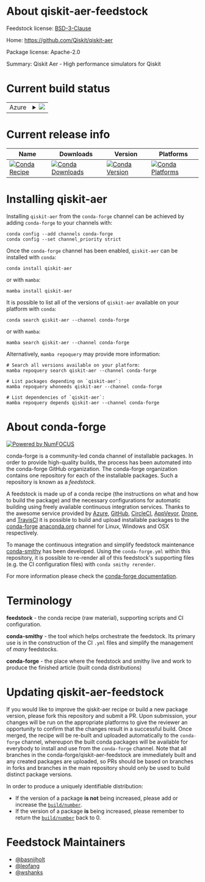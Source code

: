 About qiskit-aer-feedstock
==========================

Feedstock license: [BSD-3-Clause](https://github.com/conda-forge/qiskit-aer-feedstock/blob/main/LICENSE.txt)

Home: https://github.com/Qiskit/qiskit-aer

Package license: Apache-2.0

Summary: Qiskit Aer - High performance simulators for Qiskit

Current build status
====================


<table>
    
  <tr>
    <td>Azure</td>
    <td>
      <details>
        <summary>
          <a href="https://dev.azure.com/conda-forge/feedstock-builds/_build/latest?definitionId=18698&branchName=main">
            <img src="https://dev.azure.com/conda-forge/feedstock-builds/_apis/build/status/qiskit-aer-feedstock?branchName=main">
          </a>
        </summary>
        <table>
          <thead><tr><th>Variant</th><th>Status</th></tr></thead>
          <tbody><tr>
              <td>linux_64_cuda_compiler_version11.2cxx_compiler_version10numpy1.22python3.10.____cpython</td>
              <td>
                <a href="https://dev.azure.com/conda-forge/feedstock-builds/_build/latest?definitionId=18698&branchName=main">
                  <img src="https://dev.azure.com/conda-forge/feedstock-builds/_apis/build/status/qiskit-aer-feedstock?branchName=main&jobName=linux&configuration=linux%20linux_64_cuda_compiler_version11.2cxx_compiler_version10numpy1.22python3.10.____cpython" alt="variant">
                </a>
              </td>
            </tr><tr>
              <td>linux_64_cuda_compiler_version11.2cxx_compiler_version10numpy1.22python3.8.____cpython</td>
              <td>
                <a href="https://dev.azure.com/conda-forge/feedstock-builds/_build/latest?definitionId=18698&branchName=main">
                  <img src="https://dev.azure.com/conda-forge/feedstock-builds/_apis/build/status/qiskit-aer-feedstock?branchName=main&jobName=linux&configuration=linux%20linux_64_cuda_compiler_version11.2cxx_compiler_version10numpy1.22python3.8.____cpython" alt="variant">
                </a>
              </td>
            </tr><tr>
              <td>linux_64_cuda_compiler_version11.2cxx_compiler_version10numpy1.22python3.9.____cpython</td>
              <td>
                <a href="https://dev.azure.com/conda-forge/feedstock-builds/_build/latest?definitionId=18698&branchName=main">
                  <img src="https://dev.azure.com/conda-forge/feedstock-builds/_apis/build/status/qiskit-aer-feedstock?branchName=main&jobName=linux&configuration=linux%20linux_64_cuda_compiler_version11.2cxx_compiler_version10numpy1.22python3.9.____cpython" alt="variant">
                </a>
              </td>
            </tr><tr>
              <td>linux_64_cuda_compiler_version11.2cxx_compiler_version10numpy1.23python3.11.____cpython</td>
              <td>
                <a href="https://dev.azure.com/conda-forge/feedstock-builds/_build/latest?definitionId=18698&branchName=main">
                  <img src="https://dev.azure.com/conda-forge/feedstock-builds/_apis/build/status/qiskit-aer-feedstock?branchName=main&jobName=linux&configuration=linux%20linux_64_cuda_compiler_version11.2cxx_compiler_version10numpy1.23python3.11.____cpython" alt="variant">
                </a>
              </td>
            </tr><tr>
              <td>linux_64_cuda_compiler_versionNonecxx_compiler_version12numpy1.22python3.10.____cpython</td>
              <td>
                <a href="https://dev.azure.com/conda-forge/feedstock-builds/_build/latest?definitionId=18698&branchName=main">
                  <img src="https://dev.azure.com/conda-forge/feedstock-builds/_apis/build/status/qiskit-aer-feedstock?branchName=main&jobName=linux&configuration=linux%20linux_64_cuda_compiler_versionNonecxx_compiler_version12numpy1.22python3.10.____cpython" alt="variant">
                </a>
              </td>
            </tr><tr>
              <td>linux_64_cuda_compiler_versionNonecxx_compiler_version12numpy1.22python3.8.____cpython</td>
              <td>
                <a href="https://dev.azure.com/conda-forge/feedstock-builds/_build/latest?definitionId=18698&branchName=main">
                  <img src="https://dev.azure.com/conda-forge/feedstock-builds/_apis/build/status/qiskit-aer-feedstock?branchName=main&jobName=linux&configuration=linux%20linux_64_cuda_compiler_versionNonecxx_compiler_version12numpy1.22python3.8.____cpython" alt="variant">
                </a>
              </td>
            </tr><tr>
              <td>linux_64_cuda_compiler_versionNonecxx_compiler_version12numpy1.22python3.9.____cpython</td>
              <td>
                <a href="https://dev.azure.com/conda-forge/feedstock-builds/_build/latest?definitionId=18698&branchName=main">
                  <img src="https://dev.azure.com/conda-forge/feedstock-builds/_apis/build/status/qiskit-aer-feedstock?branchName=main&jobName=linux&configuration=linux%20linux_64_cuda_compiler_versionNonecxx_compiler_version12numpy1.22python3.9.____cpython" alt="variant">
                </a>
              </td>
            </tr><tr>
              <td>linux_64_cuda_compiler_versionNonecxx_compiler_version12numpy1.23python3.11.____cpython</td>
              <td>
                <a href="https://dev.azure.com/conda-forge/feedstock-builds/_build/latest?definitionId=18698&branchName=main">
                  <img src="https://dev.azure.com/conda-forge/feedstock-builds/_apis/build/status/qiskit-aer-feedstock?branchName=main&jobName=linux&configuration=linux%20linux_64_cuda_compiler_versionNonecxx_compiler_version12numpy1.23python3.11.____cpython" alt="variant">
                </a>
              </td>
            </tr><tr>
              <td>win_64_cuda_compiler_versionNonenumpy1.22python3.10.____cpython</td>
              <td>
                <a href="https://dev.azure.com/conda-forge/feedstock-builds/_build/latest?definitionId=18698&branchName=main">
                  <img src="https://dev.azure.com/conda-forge/feedstock-builds/_apis/build/status/qiskit-aer-feedstock?branchName=main&jobName=win&configuration=win%20win_64_cuda_compiler_versionNonenumpy1.22python3.10.____cpython" alt="variant">
                </a>
              </td>
            </tr><tr>
              <td>win_64_cuda_compiler_versionNonenumpy1.22python3.8.____cpython</td>
              <td>
                <a href="https://dev.azure.com/conda-forge/feedstock-builds/_build/latest?definitionId=18698&branchName=main">
                  <img src="https://dev.azure.com/conda-forge/feedstock-builds/_apis/build/status/qiskit-aer-feedstock?branchName=main&jobName=win&configuration=win%20win_64_cuda_compiler_versionNonenumpy1.22python3.8.____cpython" alt="variant">
                </a>
              </td>
            </tr><tr>
              <td>win_64_cuda_compiler_versionNonenumpy1.22python3.9.____cpython</td>
              <td>
                <a href="https://dev.azure.com/conda-forge/feedstock-builds/_build/latest?definitionId=18698&branchName=main">
                  <img src="https://dev.azure.com/conda-forge/feedstock-builds/_apis/build/status/qiskit-aer-feedstock?branchName=main&jobName=win&configuration=win%20win_64_cuda_compiler_versionNonenumpy1.22python3.9.____cpython" alt="variant">
                </a>
              </td>
            </tr><tr>
              <td>win_64_cuda_compiler_versionNonenumpy1.23python3.11.____cpython</td>
              <td>
                <a href="https://dev.azure.com/conda-forge/feedstock-builds/_build/latest?definitionId=18698&branchName=main">
                  <img src="https://dev.azure.com/conda-forge/feedstock-builds/_apis/build/status/qiskit-aer-feedstock?branchName=main&jobName=win&configuration=win%20win_64_cuda_compiler_versionNonenumpy1.23python3.11.____cpython" alt="variant">
                </a>
              </td>
            </tr>
          </tbody>
        </table>
      </details>
    </td>
  </tr>
</table>

Current release info
====================

| Name | Downloads | Version | Platforms |
| --- | --- | --- | --- |
| [![Conda Recipe](https://img.shields.io/badge/recipe-qiskit--aer-green.svg)](https://anaconda.org/conda-forge/qiskit-aer) | [![Conda Downloads](https://img.shields.io/conda/dn/conda-forge/qiskit-aer.svg)](https://anaconda.org/conda-forge/qiskit-aer) | [![Conda Version](https://img.shields.io/conda/vn/conda-forge/qiskit-aer.svg)](https://anaconda.org/conda-forge/qiskit-aer) | [![Conda Platforms](https://img.shields.io/conda/pn/conda-forge/qiskit-aer.svg)](https://anaconda.org/conda-forge/qiskit-aer) |

Installing qiskit-aer
=====================

Installing `qiskit-aer` from the `conda-forge` channel can be achieved by adding `conda-forge` to your channels with:

```
conda config --add channels conda-forge
conda config --set channel_priority strict
```

Once the `conda-forge` channel has been enabled, `qiskit-aer` can be installed with `conda`:

```
conda install qiskit-aer
```

or with `mamba`:

```
mamba install qiskit-aer
```

It is possible to list all of the versions of `qiskit-aer` available on your platform with `conda`:

```
conda search qiskit-aer --channel conda-forge
```

or with `mamba`:

```
mamba search qiskit-aer --channel conda-forge
```

Alternatively, `mamba repoquery` may provide more information:

```
# Search all versions available on your platform:
mamba repoquery search qiskit-aer --channel conda-forge

# List packages depending on `qiskit-aer`:
mamba repoquery whoneeds qiskit-aer --channel conda-forge

# List dependencies of `qiskit-aer`:
mamba repoquery depends qiskit-aer --channel conda-forge
```


About conda-forge
=================

[![Powered by
NumFOCUS](https://img.shields.io/badge/powered%20by-NumFOCUS-orange.svg?style=flat&colorA=E1523D&colorB=007D8A)](https://numfocus.org)

conda-forge is a community-led conda channel of installable packages.
In order to provide high-quality builds, the process has been automated into the
conda-forge GitHub organization. The conda-forge organization contains one repository
for each of the installable packages. Such a repository is known as a *feedstock*.

A feedstock is made up of a conda recipe (the instructions on what and how to build
the package) and the necessary configurations for automatic building using freely
available continuous integration services. Thanks to the awesome service provided by
[Azure](https://azure.microsoft.com/en-us/services/devops/), [GitHub](https://github.com/),
[CircleCI](https://circleci.com/), [AppVeyor](https://www.appveyor.com/),
[Drone](https://cloud.drone.io/welcome), and [TravisCI](https://travis-ci.com/)
it is possible to build and upload installable packages to the
[conda-forge](https://anaconda.org/conda-forge) [anaconda.org](https://anaconda.org/)
channel for Linux, Windows and OSX respectively.

To manage the continuous integration and simplify feedstock maintenance
[conda-smithy](https://github.com/conda-forge/conda-smithy) has been developed.
Using the ``conda-forge.yml`` within this repository, it is possible to re-render all of
this feedstock's supporting files (e.g. the CI configuration files) with ``conda smithy rerender``.

For more information please check the [conda-forge documentation](https://conda-forge.org/docs/).

Terminology
===========

**feedstock** - the conda recipe (raw material), supporting scripts and CI configuration.

**conda-smithy** - the tool which helps orchestrate the feedstock.
                   Its primary use is in the construction of the CI ``.yml`` files
                   and simplify the management of *many* feedstocks.

**conda-forge** - the place where the feedstock and smithy live and work to
                  produce the finished article (built conda distributions)


Updating qiskit-aer-feedstock
=============================

If you would like to improve the qiskit-aer recipe or build a new
package version, please fork this repository and submit a PR. Upon submission,
your changes will be run on the appropriate platforms to give the reviewer an
opportunity to confirm that the changes result in a successful build. Once
merged, the recipe will be re-built and uploaded automatically to the
`conda-forge` channel, whereupon the built conda packages will be available for
everybody to install and use from the `conda-forge` channel.
Note that all branches in the conda-forge/qiskit-aer-feedstock are
immediately built and any created packages are uploaded, so PRs should be based
on branches in forks and branches in the main repository should only be used to
build distinct package versions.

In order to produce a uniquely identifiable distribution:
 * If the version of a package **is not** being increased, please add or increase
   the [``build/number``](https://docs.conda.io/projects/conda-build/en/latest/resources/define-metadata.html#build-number-and-string).
 * If the version of a package **is** being increased, please remember to return
   the [``build/number``](https://docs.conda.io/projects/conda-build/en/latest/resources/define-metadata.html#build-number-and-string)
   back to 0.

Feedstock Maintainers
=====================

* [@basnijholt](https://github.com/basnijholt/)
* [@leofang](https://github.com/leofang/)
* [@wshanks](https://github.com/wshanks/)

